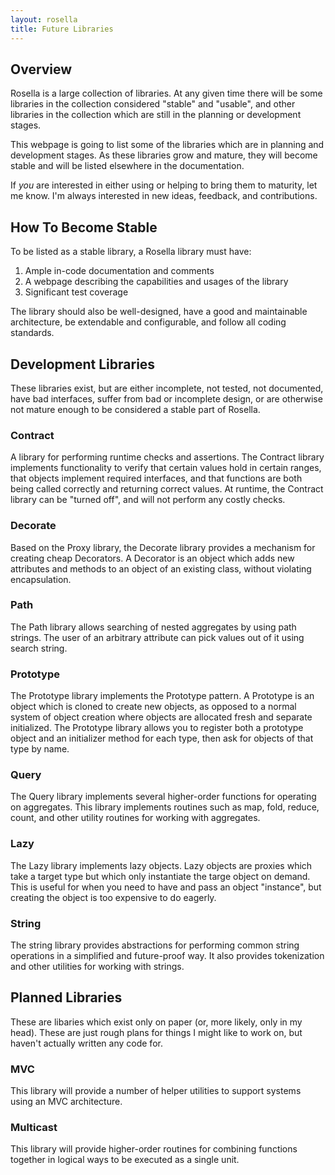 ```yaml
---
layout: rosella
title: Future Libraries
---
```


## Overview

Rosella is a large collection of libraries. At any given time there will be
some libraries in the collection considered "stable" and "usable", and other
libraries in the collection which are still in the planning or development
stages.

This webpage is going to list some of the libraries which are in planning
and development stages. As these libraries grow and mature, they will become
stable and will be listed elsewhere in the documentation.

If *you* are interested in either using or helping to bring them to maturity,
let me know. I'm always interested in new ideas, feedback, and contributions.

## How To Become Stable

To be listed as a stable library, a Rosella library must have:

1. Ample in-code documentation and comments
2. A webpage describing the capabilities and usages of the library
3. Significant test coverage

The library should also be well-designed, have a good and maintainable
architecture, be extendable and configurable, and follow all coding standards.

## Development Libraries

These libraries exist, but are either incomplete, not tested, not documented,
have bad interfaces, suffer from bad or incomplete design, or are otherwise
not mature enough to be considered a stable part of Rosella.

### Contract

A library for performing runtime checks and assertions. The Contract library
implements functionality to verify that certain values hold in certain
ranges, that objects implement required interfaces, and that functions are
both being called correctly and returning correct values. At runtime, the
Contract library can be "turned off", and will not perform any costly checks.

### Decorate

Based on the Proxy library, the Decorate library provides a mechanism for
creating cheap Decorators. A Decorator is an object which adds new
attributes and methods to an object of an existing class, without violating
encapsulation.

### Path

The Path library allows searching of nested aggregates by using path strings.
The user of an arbitrary attribute can pick values out of it using search
string.

### Prototype

The Prototype library implements the Prototype pattern. A Prototype is an
object which is cloned to create new objects, as opposed to a normal system of
object creation where objects are allocated fresh and separate initialized.
The Prototype library allows you to register both a prototype object and an
initializer method for each type, then ask for objects of that type by name.

### Query

The Query library implements several higher-order functions for operating on
aggregates. This library implements routines such as map, fold, reduce, count,
and other utility routines for working with aggregates.

### Lazy

The Lazy library implements lazy objects. Lazy objects are proxies which take
a target type but which only instantiate the targe object on demand. This is
useful for when you need to have and pass an object "instance", but creating
the object is too expensive to do eagerly.

### String

The string library provides abstractions for performing common string
operations in a simplified and future-proof way. It also provides tokenization
and other utilities for working with strings.

## Planned Libraries

These are libaries which exist only on paper (or, more likely, only in my
head). These are just rough plans for things I might like to work on, but
haven't actually written any code for.

### MVC

This library will provide a number of helper utilities to support systems
using an MVC architecture.

### Multicast

This library will provide higher-order routines for combining functions
together in logical ways to be executed as a single unit.

